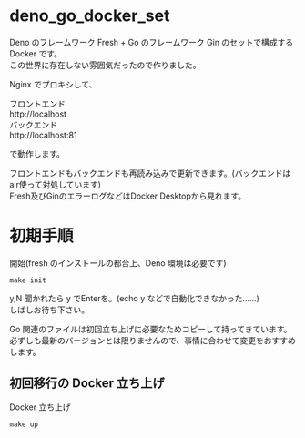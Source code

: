 # deno_go_docker_set

Deno のフレームワーク Fresh + Go のフレームワーク Gin のセットで構成する Docker です。  
この世界に存在しない雰囲気だったので作りました。

Nginx でプロキシして、

フロントエンド  
http://localhost  
バックエンド  
http://localhost:81

で動作します。  

フロントエンドもバックエンドも再読み込みで更新できます。(バックエンドはair使って対処しています)  
Fresh及びGinのエラーログなどはDocker Desktopから見れます。

# 初期手順

開始(fresh のインストールの都合上、Deno 環境は必要です)

```
make init
```

y,N 聞かれたら y でEnterを。(echo y などで自動化できなかった……)  
しばしお待ち下さい。

Go 関連のファイルは初回立ち上げに必要なためコピーして持ってきています。  
必ずしも最新のバージョンとは限りませんので、事情に合わせて変更をおすすめします。

## 初回移行の Docker 立ち上げ

Docker 立ち上げ

```
make up
```
